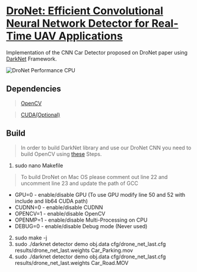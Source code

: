 # [DroNet: Efficient Convolutional Neural Network Detector for Real-Time UAV Applications](Paper/DroNet.pdf)
Implementation of the CNN Car Detector proposed on DroNet paper using [DarkNet](https://github.com/pjreddie/darknet) Framework.

![DroNet Performance CPU](https://ucy-my.sharepoint.com/personal/gplast01_ucy_ac_cy/_layouts/15/onedrive.aspx?id=%2Fpersonal%2Fgplast01_ucy_ac_cy%2FDocuments%2FCivil%2FDroNet%2Emp4&parent=%2Fpersonal%2Fgplast01_ucy_ac_cy%2FDocuments%2FCivil)


## Dependencies
> [OpenCV](https://opencv.org/)


> [CUDA(Optional)](https://developer.nvidia.com/cuda-downloads)

## Build

> In order to build DarkNet library and use our DroNet CNN you need to build OpenCV using [these](https://docs.opencv.org/2.4/doc/tutorials/introduction/linux_install/linux_install.html) Steps.
1. sudo nano Makefile
> To build DroNet on Mac OS please comment out line 22 and uncomment line 23 and update the path of GCC
- GPU=0 - enable/disable GPU (To use GPU modify line 50 and 52 with include and lib64 CUDA path)
- CUDNN=0 - enable/disable CUDNN
- OPENCV=1 - enable/disable OpenCV
- OPENMP=1 - enable/disable Multi-Processing on CPU
- DEBUG=0 - enable/disable Debug mode (Never used)
2. sudo make -j
3. sudo ./darknet detector demo obj.data cfg/drone_net_last.cfg results/drone_net_last.weights Car_Parking.mov
4. sudo ./darknet detector demo obj.data cfg/drone_net_last.cfg results/drone_net_last.weights Car_Road.MOV
